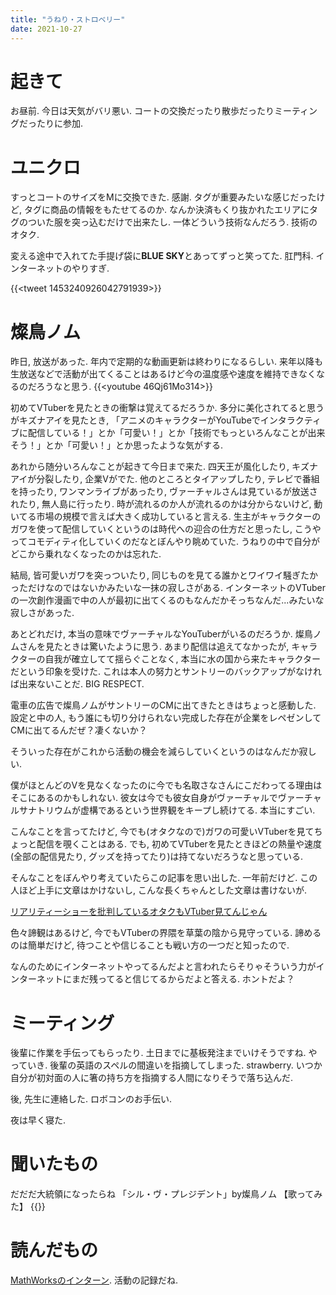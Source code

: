 ```yaml
---
title: "うねり・ストロベリー"
date: 2021-10-27
---
```


# 起きて
お昼前. 今日は天気がバリ悪い. コートの交換だったり散歩だったりミーティングだったりに参加.

# ユニクロ
すっとコートのサイズをMに交換できた. 感謝. タグが重要みたいな感じだったけど, タグに商品の情報をもたせてるのか. なんか決済もくり抜かれたエリアにタグのついた服を突っ込むだけで出来たし. 一体どういう技術なんだろう. 技術のオタク.

変える途中で入れてた手提げ袋に**BLUE SKY**とあってずっと笑ってた. 肛門科. インターネットのやりすぎ.

{{<tweet 1453240926042791939>}}
# 燦鳥ノム
昨日, 放送があった. 年内で定期的な動画更新は終わりになるらしい. 来年以降も生放送などで活動が出てくることはあるけど今の温度感や速度を維持できなくなるのだろうなと思う.
{{<youtube 46Qj61Mo314>}}

初めてVTuberを見たときの衝撃は覚えてるだろうか. 多分に美化されてると思うがキズナアイを見たとき, 「アニメのキャラクターがYouTubeでインタラクティブに配信している！」とか「可愛い！」とか「技術でもっといろんなことが出来そう！」とか「可愛い！」とか思ったような気がする.

あれから随分いろんなことが起きて今日まで来た. 四天王が風化したり, キズナアイが分裂したり, 企業Vがでた. 他のところとタイアップしたり, テレビで番組を持ったり, ワンマンライブがあったり, ヴァーチャルさんは見ているが放送されたり, 無人島に行ったり. 時が流れるのか人が流れるのかは分からないけど, 動いてる市場の規模で言えば大きく成功していると言える. 生主がキャラクターのガワを使って配信していくというのは時代への迎合の仕方だと思ったし, こうやってコモディティ化していくのだなとぼんやり眺めていた. うねりの中で自分がどこから乗れなくなったのかは忘れた.

結局, 皆可愛いガワを突っついたり, 同じものを見てる誰かとワイワイ騒ぎたかっただけなのではないかみたいな一抹の寂しさがある. インターネットのVTuberの一次創作漫画で中の人が最初に出てくるのもなんだかそっちなんだ...みたいな寂しさがあった.

あとどれだけ, 本当の意味でヴァーチャルなYouTuberがいるのだろうか. 燦鳥ノムさんを見たときは驚いたように思う. あまり配信は追えてなかったが, キャラクターの自我が確立してて揺らぐことなく, 本当に水の国から来たキャラクターだという印象を受けた. これは本人の努力とサントリーのバックアップがなければ出来ないことだ. BIG RESPECT.

電車の広告で燦鳥ノムがサントリーのCMに出てきたときはちょっと感動した. 設定と中の人, もう誰にも切り分けられない完成した存在が企業をレペゼンしてCMに出てるんだぜ？凄くないか？

そういった存在がこれから活動の機会を減らしていくというのはなんだか寂しい.

僕がほとんどのVを見なくなったのに今でも名取さなさんにこだわってる理由はそこにあるのかもしれない. 彼女は今でも彼女自身がヴァーチャルでヴァーチャルサナトリウムが虚構であるという世界観をキープし続けてる. 本当にすごい.

こんなことを言ってたけど, 今でも(オタクなので)ガワの可愛いVTuberを見てちょっと配信を覗くことはある. でも, 初めてVTuberを見たときほどの熱量や速度(全部の配信見たり, グッズを持ってたり)は持てないだろうなと思っている.

そんなことをぼんやり考えていたらこの記事を思い出した. 一年前だけど. この人ほど上手に文章はかけないし, こんな長くちゃんとした文章は書けないが.

[リアリティーショーを批判しているオタクもVTuber見てんじゃん](https://not-miso-inside.netlify.app/blog/better-stop-watching-vtuber/)

色々諦観はあるけど, 今でもVTuberの界隈を草葉の陰から見守っている. 諦めるのは簡単だけど, 待つことや信じることも戦い方の一つだと知ったので.

なんのためにインターネットやってるんだよと言われたらそりゃそういう力がインターネットにまだ残ってると信じてるからだよと答える. ホントだよ？
# ミーティング
後輩に作業を手伝ってもらったり. 土日までに基板発注までいけそうですね. やっていき. 後輩の英語のスペルの間違いを指摘してしまった. strawberry. いつか自分が初対面の人に箸の持ち方を指摘する人間になりそうで落ち込んだ.

後, 先生に連絡した. ロボコンのお手伝い.

夜は早く寝た.
# 聞いたもの
だだだ大統領になったらね 「シル・ヴ・プレジデント」by燦鳥ノム 【歌ってみた】
{{<youtube Psinjf0j9nY>}}

# 読んだもの
[MathWorksのインターン](https://blogs.mathworks.com/japan-community/2021/10/27/mathworks-japan-internship-2021/). 活動の記録だね.